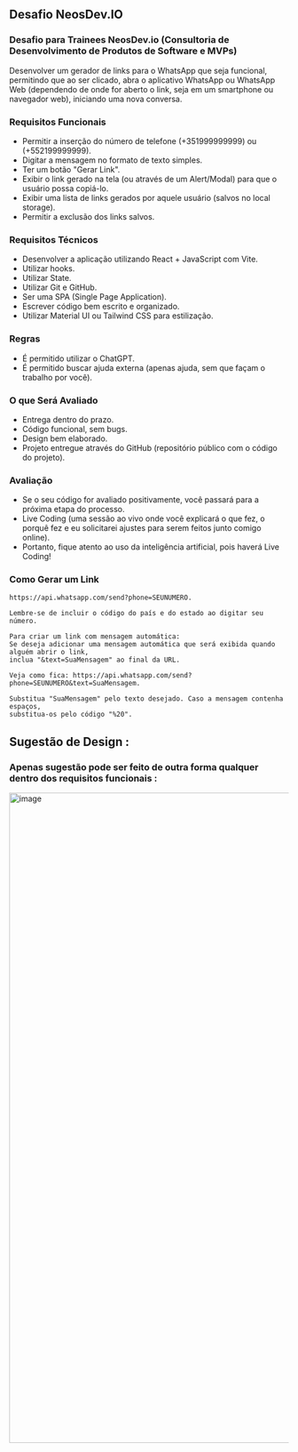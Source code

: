## Desafio NeosDev.IO

### Desafio para Trainees NeosDev.io (Consultoria de Desenvolvimento de Produtos de Software e MVPs)

Desenvolver um gerador de links para o WhatsApp que seja funcional, permitindo que ao ser clicado, abra o aplicativo WhatsApp ou WhatsApp Web (dependendo de onde for aberto o link, seja em um smartphone ou navegador web), iniciando uma nova conversa.

### Requisitos Funcionais

- Permitir a inserção do número de telefone (+351999999999) ou (+552199999999).
- Digitar a mensagem no formato de texto simples.
- Ter um botão "Gerar Link".
- Exibir o link gerado na tela (ou através de um Alert/Modal) para que o usuário possa copiá-lo.
- Exibir uma lista de links gerados por aquele usuário (salvos no local storage).
- Permitir a exclusão dos links salvos.

### Requisitos Técnicos

- Desenvolver a aplicação utilizando React + JavaScript com Vite.
- Utilizar hooks.
- Utilizar State.
- Utilizar Git e GitHub.
- Ser uma SPA (Single Page Application).
- Escrever código bem escrito e organizado.
- Utilizar Material UI ou Tailwind CSS para estilização.

### Regras

- É permitido utilizar o ChatGPT.
- É permitido buscar ajuda externa (apenas ajuda, sem que façam o trabalho por você).

### O que Será Avaliado

- Entrega dentro do prazo.
- Código funcional, sem bugs.
- Design bem elaborado.
- Projeto entregue através do GitHub (repositório público com o código do projeto).

### Avaliação

- Se o seu código for avaliado positivamente, você passará para a próxima etapa do processo.
- Live Coding (uma sessão ao vivo onde você explicará o que fez, o porquê fez e eu solicitarei ajustes para serem feitos junto comigo online).
- Portanto, fique atento ao uso da inteligência artificial, pois haverá Live Coding!

### Como Gerar um Link

    https://api.whatsapp.com/send?phone=SEUNUMERO.
    
    Lembre-se de incluir o código do país e do estado ao digitar seu número.
    
    Para criar um link com mensagem automática:
    Se deseja adicionar uma mensagem automática que será exibida quando alguém abrir o link, 
    inclua "&text=SuaMensagem" ao final da URL. 
    
    Veja como fica: https://api.whatsapp.com/send?phone=SEUNUMERO&text=SuaMensagem.
    
    Substitua "SuaMensagem" pelo texto desejado. Caso a mensagem contenha espaços, 
    substitua-os pelo código "%20".

    
## Sugestão de Design :
### Apenas sugestão pode ser feito de outra forma qualquer dentro dos requisitos funcionais :

<img width="1170" alt="image" src="https://github.com/freddneos/challenge-neosdev-io/assets/36821426/e0f32e12-1707-435f-bdbc-001995018f68">


